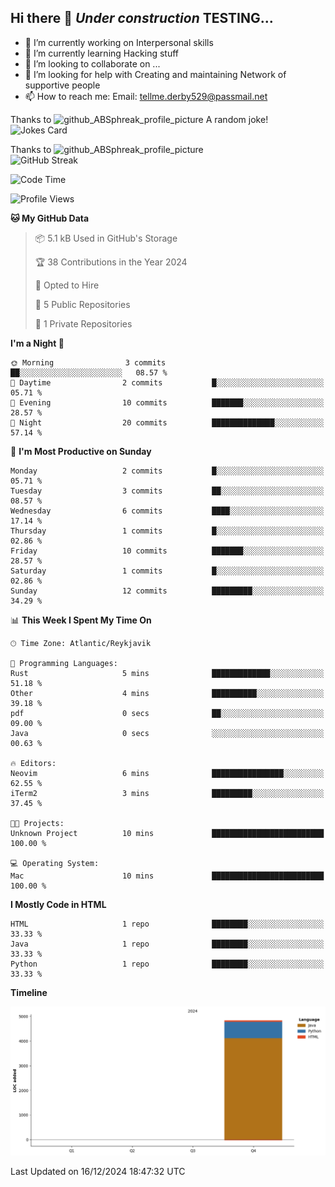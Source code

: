 ## Hi there 👋 ***Under construction*** TESTING...

- 🔭 I’m currently working on Interpersonal skills
- 🌱 I’m currently learning Hacking stuff
- 👯 I’m looking to collaborate on ...
- 🤔 I’m looking for help with Creating and maintaining Network of supportive people
- 📫 How to reach me: Email: tellme.derby529@passmail.net

<!-- Start of jokes card -->
Thanks to <img width="20" hight="20" alt="github_ABSphreak_profile_picture" src="https://github.com/ABSphreak.png">
A random joke! </br>
![Jokes Card](https://readme-jokes.vercel.app/api)
<!-- end of jokes card -->

<!--Start of github streak -->
Thanks to <img width="20" hight="20" alt="github_ABSphreak_profile_picture" src="https://github.com/DenverCoder1.png">
</br>
![GitHub Streak](https://streak-stats.demolab.com?user=jstMW&theme=yeblu&hide_border=true)
<!-- end of github streak -->

<!--START_SECTION:waka-->
![Code Time](http://img.shields.io/badge/Code%20Time-10%20mins-blue)

![Profile Views](http://img.shields.io/badge/Profile%20Views-3-blue)

**🐱 My GitHub Data** 

> 📦 5.1 kB Used in GitHub's Storage 
 > 
> 🏆 38 Contributions in the Year 2024
 > 
> 💼 Opted to Hire
 > 
> 📜 5 Public Repositories 
 > 
> 🔑 1 Private Repositories 
 > 
**I'm a Night 🦉** 

```text
🌞 Morning                3 commits           ██░░░░░░░░░░░░░░░░░░░░░░░   08.57 % 
🌆 Daytime                2 commits           █░░░░░░░░░░░░░░░░░░░░░░░░   05.71 % 
🌃 Evening                10 commits          ███████░░░░░░░░░░░░░░░░░░   28.57 % 
🌙 Night                  20 commits          ██████████████░░░░░░░░░░░   57.14 % 
```
📅 **I'm Most Productive on Sunday** 

```text
Monday                   2 commits           █░░░░░░░░░░░░░░░░░░░░░░░░   05.71 % 
Tuesday                  3 commits           ██░░░░░░░░░░░░░░░░░░░░░░░   08.57 % 
Wednesday                6 commits           ████░░░░░░░░░░░░░░░░░░░░░   17.14 % 
Thursday                 1 commits           █░░░░░░░░░░░░░░░░░░░░░░░░   02.86 % 
Friday                   10 commits          ███████░░░░░░░░░░░░░░░░░░   28.57 % 
Saturday                 1 commits           █░░░░░░░░░░░░░░░░░░░░░░░░   02.86 % 
Sunday                   12 commits          █████████░░░░░░░░░░░░░░░░   34.29 % 
```


📊 **This Week I Spent My Time On** 

```text
🕑︎ Time Zone: Atlantic/Reykjavik

💬 Programming Languages: 
Rust                     5 mins              █████████████░░░░░░░░░░░░   51.18 % 
Other                    4 mins              ██████████░░░░░░░░░░░░░░░   39.18 % 
pdf                      0 secs              ██░░░░░░░░░░░░░░░░░░░░░░░   09.00 % 
Java                     0 secs              ░░░░░░░░░░░░░░░░░░░░░░░░░   00.63 % 

🔥 Editors: 
Neovim                   6 mins              ████████████████░░░░░░░░░   62.55 % 
iTerm2                   3 mins              █████████░░░░░░░░░░░░░░░░   37.45 % 

🐱‍💻 Projects: 
Unknown Project          10 mins             █████████████████████████   100.00 % 

💻 Operating System: 
Mac                      10 mins             █████████████████████████   100.00 % 
```

**I Mostly Code in HTML** 

```text
HTML                     1 repo              ████████░░░░░░░░░░░░░░░░░   33.33 % 
Java                     1 repo              ████████░░░░░░░░░░░░░░░░░   33.33 % 
Python                   1 repo              ████████░░░░░░░░░░░░░░░░░   33.33 % 
```



**Timeline**

![Lines of Code chart](https://raw.githubusercontent.com/jstMW/jstMW/main/assets/bar_graph.png)


 Last Updated on 16/12/2024 18:47:32 UTC
<!--END_SECTION:waka-->
